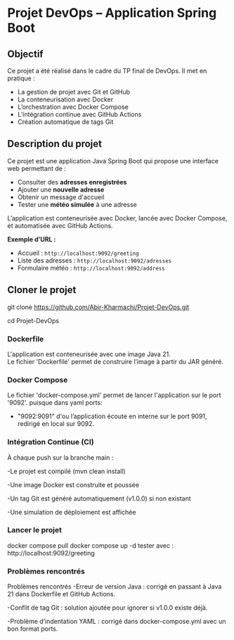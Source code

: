 
# Projet DevOps – Application Spring Boot

##  Objectif
Ce projet a été réalisé dans le cadre du TP final de DevOps. Il met en pratique :
- La gestion de projet avec Git et GitHub
- La conteneurisation avec Docker
- L’orchestration avec Docker Compose
- L’intégration continue avec GitHub Actions
- Création automatique de tags Git



## Description du projet

Ce projet est une application Java Spring Boot qui propose une interface web permettant de :

- Consulter des **adresses enregistrées**
- Ajouter une **nouvelle adresse**
- Obtenir un message d'accueil
- Tester une **météo simulée** à une adresse

L’application est conteneurisée avec Docker, lancée avec Docker Compose, et automatisée avec GitHub Actions.


**Exemple d’URL :**  
- Accueil : `http://localhost:9092/greeting`
- Liste des adresses : `http://localhost:9092/adresses`
- Formulaire météo : `http://localhost:9092/address`

##  Cloner le projet

git clone https://github.com/Abir-Kharmachi/Projet-DevOps.git

cd Projet-DevOps


### Dockerfile
L'application est conteneurisée avec une image Java 21.  
Le fichier 'Dockerfile' permet de construire l’image à partir du JAR généré.

### Docker Compose
Le fichier 'docker-compose.yml' permet de lancer l'application sur le port '9092'.
puisque dans yaml
ports:
  - "9092:9091"
  d'ou l’application écoute en interne sur le port 9091, redirigé en local sur 9092.

### Intégration Continue (CI)
À chaque push sur la branche main :

 -Le projet est compilé (mvn clean install)

 -Une image Docker est construite et poussée

 -Un tag Git est généré automatiquement (v1.0.0) si non existant

 -Une simulation de déploiement est affichée

### Lancer le projet

docker compose pull
docker compose up -d
tester avec :
http://localhost:9092/greeting

### Problèmes rencontrés
Problèmes rencontrés
-Erreur de version Java : corrigé en passant à Java 21 dans Dockerfile et GitHub Actions.

-Conflit de tag Git : solution ajoutée pour ignorer si v1.0.0 existe déjà.

-Problème d’indentation YAML : corrigé dans docker-compose.yml avec un bon format ports.
